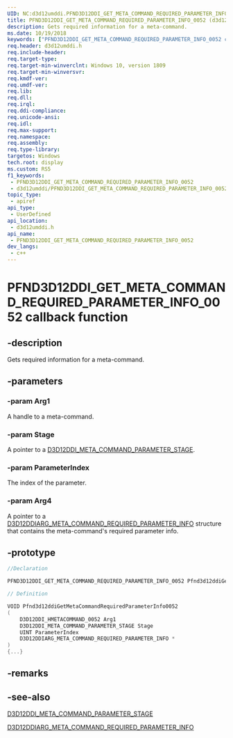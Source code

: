 ```yaml
---
UID: NC:d3d12umddi.PFND3D12DDI_GET_META_COMMAND_REQUIRED_PARAMETER_INFO_0052
title: PFND3D12DDI_GET_META_COMMAND_REQUIRED_PARAMETER_INFO_0052 (d3d12umddi.h)
description: Gets required information for a meta-command.
ms.date: 10/19/2018
keywords: ["PFND3D12DDI_GET_META_COMMAND_REQUIRED_PARAMETER_INFO_0052 callback function"]
req.header: d3d12umddi.h
req.include-header: 
req.target-type: 
req.target-min-winverclnt: Windows 10, version 1809
req.target-min-winversvr: 
req.kmdf-ver: 
req.umdf-ver: 
req.lib: 
req.dll: 
req.irql: 
req.ddi-compliance: 
req.unicode-ansi: 
req.idl: 
req.max-support: 
req.namespace: 
req.assembly: 
req.type-library: 
targetos: Windows
tech.root: display
ms.custom: RS5
f1_keywords:
 - PFND3D12DDI_GET_META_COMMAND_REQUIRED_PARAMETER_INFO_0052
 - d3d12umddi/PFND3D12DDI_GET_META_COMMAND_REQUIRED_PARAMETER_INFO_0052
topic_type:
 - apiref
api_type:
 - UserDefined
api_location:
 - d3d12umddi.h
api_name:
 - PFND3D12DDI_GET_META_COMMAND_REQUIRED_PARAMETER_INFO_0052
dev_langs:
 - c++
---
```


# PFND3D12DDI_GET_META_COMMAND_REQUIRED_PARAMETER_INFO_0052 callback function

## -description

Gets required information for a meta-command.

## -parameters

### -param Arg1

A handle to a meta-command.

### -param Stage

A pointer to a [D3D12DDI_META_COMMAND_PARAMETER_STAGE](ne-d3d12umddi-d3d12ddi_meta_command_parameter_stage.md).

### -param ParameterIndex

The index of the parameter.

### -param Arg4

A pointer to a [D3D12DDIARG_META_COMMAND_REQUIRED_PARAMETER_INFO](ns-d3d12umddi-d3d12ddiarg_meta_command_required_parameter_info.md) structure that contains the meta-command's required parameter info.

## -prototype

```cpp
//Declaration

PFND3D12DDI_GET_META_COMMAND_REQUIRED_PARAMETER_INFO_0052 Pfnd3d12ddiGetMetaCommandRequiredParameterInfo0052;

// Definition

VOID Pfnd3d12ddiGetMetaCommandRequiredParameterInfo0052
(
    D3D12DDI_HMETACOMMAND_0052 Arg1
    D3D12DDI_META_COMMAND_PARAMETER_STAGE Stage
    UINT ParameterIndex
    D3D12DDIARG_META_COMMAND_REQUIRED_PARAMETER_INFO *
)
{...}

```

## -remarks

## -see-also

[D3D12DDI_META_COMMAND_PARAMETER_STAGE](ne-d3d12umddi-d3d12ddi_meta_command_parameter_stage.md)

[D3D12DDIARG_META_COMMAND_REQUIRED_PARAMETER_INFO](ns-d3d12umddi-d3d12ddiarg_meta_command_required_parameter_info.md)

